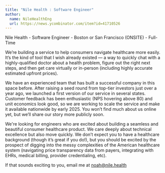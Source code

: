 ```yaml
---
title: "Nile Health : Software Engineer"
author:
  name: NileHealthEng
  url: https://news.ycombinator.com/item?id=41710526
---
```

Nile Health - Software Engineer - Boston or San Francisco (ONSITE) - Full-Time

We’re building a service to help consumers navigate healthcare more easily. It’s the kind of tool that I wish already existed — a way to quickly chat with a highly-qualified doctor about a health problem, figure out the right next steps, and then get care virtually or in-person (including highly accurate estimated upfront prices).

We have an experienced team that has built a successful company in this space before. After raising a seed round from top-tier investors just over a year ago, we launched a first version of our service in several states. Customer feedback has been enthusiastic (NPS hovering above 80) and unit economics look good, so we are working to scale the service and make it available nationwide by early 2025. You won’t find much about us online yet, but we’ll share our story more publicly soon.

We&#x27;re looking for engineers who are excited about building a seamless and beautiful consumer healthcare product. We care deeply about technical excellence but also move quickly. We don’t expect you to have a healthcare background (though it’s great if you do!), but you should be excited by the prospect of digging into the messy complexities of the American healthcare system (navigating price transparency data from payers, integrating with EHRs, medical billing, provider credentialing, etc).

If that sounds exciting to you, email me at noah@nile.health
<JobApplication />
